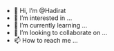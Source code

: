 - 👋 Hi, I’m @Hadirat
- 👀 I’m interested in ...
- 🌱 I’m currently learning ...
- 💞️ I’m looking to collaborate on ...
- 📫 How to reach me ...

<!---
Hadirat/Hadirat is a ✨ special ✨ repository because its `README.md` (this file) appears on your GitHub profile.
You can click the Preview link to take a look at your changes.
--->
